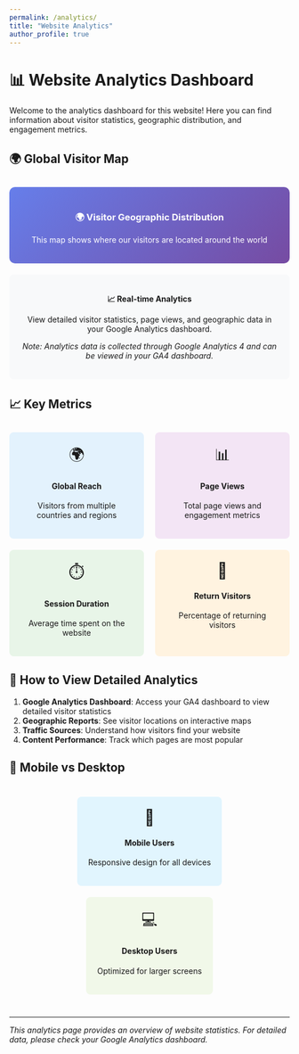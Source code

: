 ```yaml
---
permalink: /analytics/
title: "Website Analytics"
author_profile: true
---
```


# 📊 Website Analytics Dashboard

Welcome to the analytics dashboard for this website! Here you can find information about visitor statistics, geographic distribution, and engagement metrics.

## 🌍 Global Visitor Map

<div style="text-align: center; margin: 30px 0;">
  <div style="background: linear-gradient(135deg, #667eea 0%, #764ba2 100%); color: white; padding: 20px; border-radius: 10px; margin: 20px 0;">
    <h3>🌍 Visitor Geographic Distribution</h3>
    <p>This map shows where our visitors are located around the world</p>
  </div>
  
  <div style="background: #f8f9fa; padding: 20px; border-radius: 8px; margin: 20px 0;">
    <p><strong>📈 Real-time Analytics</strong></p>
    <p>View detailed visitor statistics, page views, and geographic data in your Google Analytics dashboard.</p>
    <p><em>Note: Analytics data is collected through Google Analytics 4 and can be viewed in your GA4 dashboard.</em></p>
  </div>
</div>

## 📈 Key Metrics

<div style="display: grid; grid-template-columns: repeat(auto-fit, minmax(200px, 1fr)); gap: 20px; margin: 30px 0;">

<div style="text-align: center; padding: 20px; background: #e3f2fd; border-radius: 8px;">
  <div style="font-size: 2em; margin-bottom: 10px;">🌍</div>
  <h4>Global Reach</h4>
  <p>Visitors from multiple countries and regions</p>
</div>

<div style="text-align: center; padding: 20px; background: #f3e5f5; border-radius: 8px;">
  <div style="font-size: 2em; margin-bottom: 10px;">📊</div>
  <h4>Page Views</h4>
  <p>Total page views and engagement metrics</p>
</div>

<div style="text-align: center; padding: 20px; background: #e8f5e8; border-radius: 8px;">
  <div style="font-size: 2em; margin-bottom: 10px;">⏱️</div>
  <h4>Session Duration</h4>
  <p>Average time spent on the website</p>
</div>

<div style="text-align: center; padding: 20px; background: #fff3e0; border-radius: 8px;">
  <div style="font-size: 2em; margin-bottom: 10px;">🔄</div>
  <h4>Return Visitors</h4>
  <p>Percentage of returning visitors</p>
</div>

</div>

## 🔧 How to View Detailed Analytics

1. **Google Analytics Dashboard**: Access your GA4 dashboard to view detailed visitor statistics
2. **Geographic Reports**: See visitor locations on interactive maps
3. **Traffic Sources**: Understand how visitors find your website
4. **Content Performance**: Track which pages are most popular

## 📱 Mobile vs Desktop

<div style="display: flex; justify-content: space-around; margin: 30px 0; flex-wrap: wrap;">
  <div style="text-align: center; padding: 20px; background: #e1f5fe; border-radius: 8px; margin: 10px;">
    <div style="font-size: 2em;">📱</div>
    <h4>Mobile Users</h4>
    <p>Responsive design for all devices</p>
  </div>
  <div style="text-align: center; padding: 20px; background: #f1f8e9; border-radius: 8px; margin: 10px;">
    <div style="font-size: 2em;">💻</div>
    <h4>Desktop Users</h4>
    <p>Optimized for larger screens</p>
  </div>
</div>

---

*This analytics page provides an overview of website statistics. For detailed data, please check your Google Analytics dashboard.*
